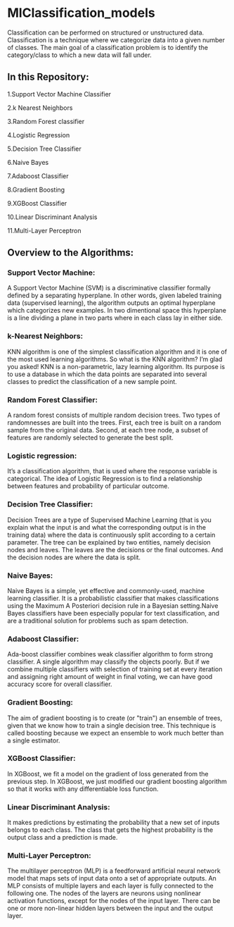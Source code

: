 # MlClassification_models
Classification can be performed on structured or unstructured data. Classification is a technique where we categorize data into a given number of classes. The main goal of a classification problem is to identify the category/class to which a new data will fall under.


## In this Repository:
1.Support Vector Machine Classifier

2.k Nearest Neighbors

3.Random Forest classifier

4.Logistic Regression

5.Decision Tree Classifier

6.Naive Bayes

7.Adaboost Classifier

8.Gradient Boosting

9.XGBoost Classifier

10.Linear Discriminant Analysis

11.Multi-Layer Perceptron

## Overview to the Algorithms:
### Support Vector Machine:
A Support Vector Machine (SVM) is a discriminative classifier formally defined by a separating hyperplane. In other words, given labeled training data (supervised learning), the algorithm outputs an optimal hyperplane which categorizes new examples. In two dimentional space this hyperplane is a line dividing a plane in two parts where in each class lay in either side.

### k-Nearest Neighbors:
KNN algorithm is one of the simplest classification algorithm and it is one of the most used learning algorithms. So what is the KNN algorithm? I’m glad you asked! KNN is a non-parametric, lazy learning algorithm. Its purpose is to use a database in which the data points are separated into several classes to predict the classification of a new sample point.

### Random Forest Classifier:
A random forest consists of multiple random decision trees. Two types of randomnesses are built into the trees. First, each tree is built on a random sample from the original data. Second, at each tree node, a subset of features are randomly selected to generate the best split.

### Logistic regression:
It’s a classification algorithm, that is used where the response variable is categorical. The idea of Logistic Regression is to find a relationship between features and probability of particular outcome.

### Decision Tree Classifier:
Decision Trees are a type of Supervised Machine Learning (that is you explain what the input is and what the corresponding output is in the training data) where the data is continuously split according to a certain parameter. The tree can be explained by two entities, namely decision nodes and leaves. The leaves are the decisions or the final outcomes. And the decision nodes are where the data is split.

### Naive Bayes:
Naive Bayes is a simple, yet effective and commonly-used, machine learning classifier. It is a probabilistic classifier that makes classifications using the Maximum A Posteriori decision rule in a Bayesian setting.Naive Bayes classifiers have been especially popular for text classification, and are a traditional solution for problems such as spam detection.

### Adaboost Classifier:
Ada-boost classifier combines weak classifier algorithm to form strong classifier. A single algorithm may classify the objects poorly. But if we combine multiple classifiers with selection of training set at every iteration and assigning right amount of weight in final voting, we can have good accuracy score for overall classifier.

### Gradient Boosting:
The aim of gradient boosting is to create (or "train") an ensemble of trees, given that we know how to train a single decision tree. This technique is called boosting because we expect an ensemble to work much better than a single estimator.

### XGBoost Classifier:
In XGBoost, we fit a model on the gradient of loss generated from the previous step. In XGBoost, we just modified our gradient boosting algorithm so that it works with any differentiable loss function.

### Linear Discriminant Analysis:
It makes predictions by estimating the probability that a new set of inputs belongs to each class. The class that gets the highest probability is the output class and a prediction is made.

### Multi-Layer Perceptron:
The multilayer perceptron (MLP) is a feedforward artificial neural network model that maps sets of input data onto a set of appropriate outputs. An MLP consists of multiple layers and each layer is fully connected to the following one. The nodes of the layers are neurons using nonlinear activation functions, except for the nodes of the input layer. There can be one or more non-linear hidden layers between the input and the output layer. 


